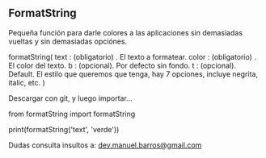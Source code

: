 FormatString
------------

Pequeña función para darle colores a las aplicaciones sin demasiadas vueltas y 
sin demasiadas opciónes.

formatString(
		text  : (obligatorio) . El texto a formatear.
		color : (obligatorio) . El color del texto.
		b     : (opcional). Por defecto sin fondo.
		t     : (opcional). Default. El estilo que queremos que tenga, hay 7 opciones, incluye negrita, italic, etc.
	     )


Descargar con git, y luego importar... 

from formatString import formatString
 
print(formatString('text', 'verde'))


Dudas consulta insultos a: dev.manuel.barros@gmail.com
